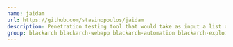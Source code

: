 ```yaml
---
name: jaidam
url: https://github.com/stasinopoulos/jaidam
description: Penetration testing tool that would take as input a list of domain names, scan them, determine if wordpress or joomla platform was used and finally check them automatically, for web vulnerabilities using two well-known open source tools, WPScan and Joomscan.
group: blackarch blackarch-webapp blackarch-automation blackarch-exploitation
---
```

